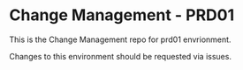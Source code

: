 # Change Management - PRD01
This is the Change Management repo for prd01 envrionment.

Changes to this environment should be requested via issues.
